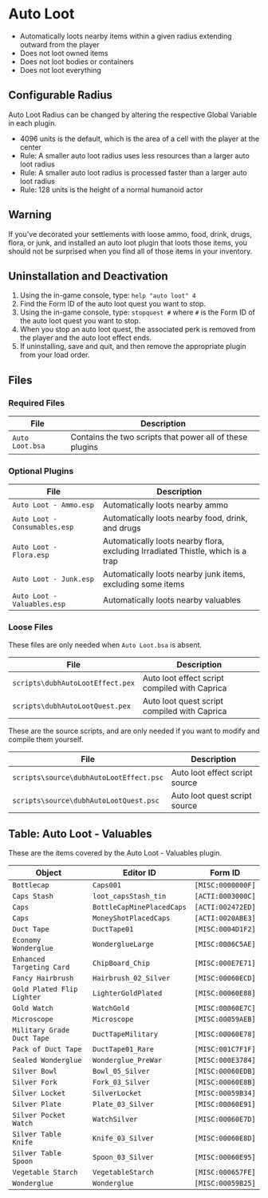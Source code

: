 # Auto Loot

* Automatically loots nearby items within a given radius extending outward from the player
* Does not loot owned items
* Does not loot bodies or containers
* Does not loot everything

## Configurable Radius

Auto Loot Radius can be changed by altering the respective Global Variable in each plugin.

* 4096 units is the default, which is the area of a cell with the player at the center
* Rule: A smaller auto loot radius uses less resources than a larger auto loot radius
* Rule: A smaller auto loot radius is processed faster than a larger auto loot radius
* Rule: 128 units is the height of a normal humanoid actor

## Warning

If you've decorated your settlements with loose ammo, food, drink, drugs, flora, or junk, and installed an auto loot plugin that loots those items, you should not be surprised when you find all of those items in your inventory.

## Uninstallation and Deactivation

1. Using the in-game console, type: `help "auto loot" 4`
2. Find the Form ID of the auto loot quest you want to stop.
3. Using the in-game console, type: `stopquest #` where `#` is the Form ID of the auto loot quest you want to stop.
4. When you stop an auto loot quest, the associated perk is removed from the player and the auto loot effect ends.
5. If uninstalling, save and quit, and then remove the appropriate plugin from your load order.

## Files

### Required Files

File | Description
--- | ---
`Auto Loot.bsa` | Contains the two scripts that power all of these plugins

### Optional Plugins

File | Description
--- | ---
`Auto Loot - Ammo.esp` | Automatically loots nearby ammo
`Auto Loot - Consumables.esp` | Automatically loots nearby food, drink, and drugs
`Auto Loot - Flora.esp` | Automatically loots nearby flora, excluding Irradiated Thistle, which is a trap
`Auto Loot - Junk.esp` | Automatically loots nearby junk items, excluding some items
`Auto Loot - Valuables.esp` | Automatically loots nearby valuables

### Loose Files

These files are only needed when `Auto Loot.bsa` is absent.

File | Description
--- | ---
`scripts\dubhAutoLootEffect.pex` | Auto loot effect script compiled with Caprica
`scripts\dubhAutoLootQuest.pex` | Auto loot quest script compiled with Caprica

These are the source scripts, and are only needed if you want to modify and compile them yourself.

File | Description
--- | ---
`scripts\source\dubhAutoLootEffect.psc` | Auto loot effect script source
`scripts\source\dubhAutoLootQuest.psc` | Auto loot quest script source

## Table: Auto Loot - Valuables

These are the items covered by the Auto Loot - Valuables plugin.

Object | Editor ID | Form ID
--- | --- | ---
`Bottlecap` | `Caps001` | `[MISC:0000000F]`
`Caps Stash` | `loot_capsStash_tin` | `[ACTI:0003000C]`
`Caps` | `BottleCapMinePlacedCaps` | `[ACTI:002472ED]`
`Caps` | `MoneyShotPlacedCaps` | `[ACTI:0020ABE3]`
`Duct Tape` | `DuctTape01` | `[MISC:0004D1F2]`
`Economy Wonderglue` | `WonderglueLarge` | `[MISC:0006C5AE]`
`Enhanced Targeting Card` | `ChipBoard_Chip` | `[MISC:000E7E71]`
`Fancy Hairbrush` | `Hairbrush_02_Silver` | `[MISC:00060ECD]`
`Gold Plated Flip Lighter` | `LighterGoldPlated` | `[MISC:00060E88]`
`Gold Watch` | `WatchGold` | `[MISC:00060E7C]`
`Microscope` | `Microscope` | `[MISC:00059AEB]`
`Military Grade Duct Tape` | `DuctTapeMilitary` | `[MISC:00060E78]`
`Pack of Duct Tape` | `DuctTape01_Rare` | `[MISC:001C7F1F]`
`Sealed Wonderglue` | `Wonderglue_PreWar` | `[MISC:000E3784]`
`Silver Bowl` | `Bowl_05_Silver` | `[MISC:00060EDB]`
`Silver Fork` | `Fork_03_Silver` | `[MISC:00060E8B]`
`Silver Locket` | `SilverLocket` | `[MISC:00059B34]`
`Silver Plate` | `Plate_03_Silver` | `[MISC:00060E91]`
`Silver Pocket Watch` | `WatchSilver` | `[MISC:00060E7D]`
`Silver Table Knife` | `Knife_03_Silver` | `[MISC:00060E8D]`
`Silver Table Spoon` | `Spoon_03_Silver` | `[MISC:00060E95]`
`Vegetable Starch` | `VegetableStarch` | `[MISC:000657FE]`
`Wonderglue` | `Wonderglue` | `[MISC:00059B25]`